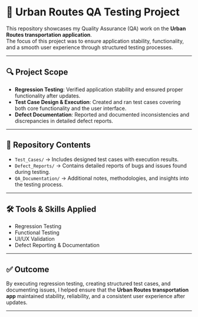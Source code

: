 # 🚌 Urban Routes QA Testing Project

This repository showcases my Quality Assurance (QA) work on the **Urban Routes transportation application**.  
The focus of this project was to ensure application stability, functionality, and a smooth user experience through structured testing processes.

---

## 🔍 Project Scope
- **Regression Testing**: Verified application stability and ensured proper functionality after updates.  
- **Test Case Design & Execution**: Created and ran test cases covering both core functionality and the user interface.  
- **Defect Documentation**: Reported and documented inconsistencies and discrepancies in detailed defect reports.  

---

## 📂 Repository Contents
- `Test_Cases/` → Includes designed test cases with execution results.  
- `Defect_Reports/` → Contains detailed reports of bugs and issues found during testing.  
- `QA_Documentation/` → Additional notes, methodologies, and insights into the testing process.  

---

## 🛠️ Tools & Skills Applied
- Regression Testing  
- Functional Testing  
- UI/UX Validation  
- Defect Reporting & Documentation  

---

## ✅ Outcome
By executing regression testing, creating structured test cases, and documenting issues, I helped ensure that the **Urban Routes transportation app** maintained stability, reliability, and a consistent user experience after updates.

---
